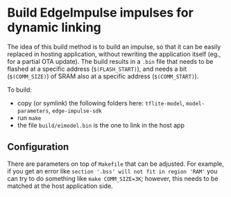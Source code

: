 # Build EdgeImpulse impulses for dynamic linking

The idea of this build method is to build an impulse, so that it can be easily replaced in
hosting application, without rewriting the application itself (eg., for a partial OTA update).
The build results in a `.bin` file that needs to be flashed at a specific address
(`$(FLASH_START)`), and needs a bit (`$(COMM_SIZE)`) of SRAM also at a specific address
(`$(COMM_START)`).

To build:

* copy (or symlink) the following folders here:
    `tflite-model`,
    `model-parameters`,
    `edge-impulse-sdk`
* run `make`
* the file `build/eimodel.bin` is the one to link in the host app

## Configuration

There are parameters on top of `Makefile` that can be adjusted.
For example, if you get an error like `section '.bss' will not fit in region 'RAM'` you can
try to do something like `make COMM_SIZE=3K`; however, this needs to be matched at the host application side.

